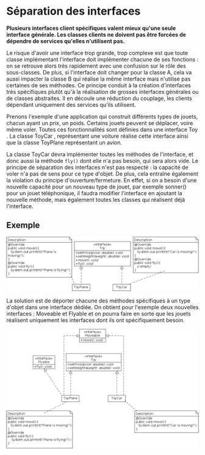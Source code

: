 # Séparation des interfaces

**Plusieurs interfaces client spécifiques valent mieux qu'une seule interface générale. Les classes clients ne doivent pas être forcées de dépendre de services qu'elles n'utilisent pas.**

Le risque d'avoir une interface trop grande, trop complexe est que toute classe implémentant l'interface doit implémenter chacune de ses fonctions : on se retrouve alors très rapidement avec une confusion sur le rôle des sous-classes. De plus, si l'interface doit changer pour la classe A, cela va aussi impacter la classe B qui réalise la même interface mais n'utilise pas certaines de ses méthodes. Ce principe conduit à la création d'interfaces très spécifiques plutôt qu'à la réalisation de grosses interfaces générales ou de classes abstraites. Il en découle une réduction du couplage, les clients dépendant uniquement
des services qu'ils utilisent.

Prenons l'exemple d'une application qui construit différents types de jouets, chacun ayant un prix, un
poids. Certains jouets peuvent se déplacer, voire même voler. Toutes ces fonctionnalités sont définies dans
une interface Toy . La classe ToyCar , représentant une voiture réalise cette interface ainsi que la classe ToyPlane représentant un avion.

La classe ToyCar devra implémenter toutes les méthodes de l'interface, et donc aussi la méthode ```fly()``` dont elle n'a pas besoin, qui sera alors vide. Le principe de séparation des interfaces n'est pas respecté :
la capacité de voler n'a pas de sens pour ce type d'objet. De plus, cela entraîne également la violation du principe d'ouverture/fermeture. En effet, si on a besoin d'une nouvelle capacité pour un nouveau type
de jouet, par exemple sonner() pour un jouet téléphonique, il faudra modifier l'interface en ajoutant la nouvelle méthode, mais également toutes les classes qui réalisent déjà l'interface.

## Exemple

![Principe de séparation des interfaces non respecté](solid_separation_nok.png)

La solution est de déporter chacune des méthodes spécifiques à un type d'objet dans une interface dédiée. On obtient pour l'exemple deux nouvelles interfaces : Moveable et Flyable et on pourra faire en
sorte que les jouets réalisent uniquement les interfaces dont ils ont spécifiquement besoin.

![Principe de séparation des interfaces respecté](solid_separation_ok.png)
